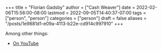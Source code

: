 +++
title = "Florian Gadsby"
author = ["Cash Weaver"]
date = 2022-02-06T15:56:00-08:00
lastmod = 2022-09-05T14:40:37-07:00
tags = ["person", "person"]
categories = ["person"]
draft = false
aliases = "/posts/1e9881d1-e09a-4113-b22e-cd914c997910"
+++

Among other things:

-   [On YouTube](https://www.youtube.com/c/FlorianGadsbyCeramics)
